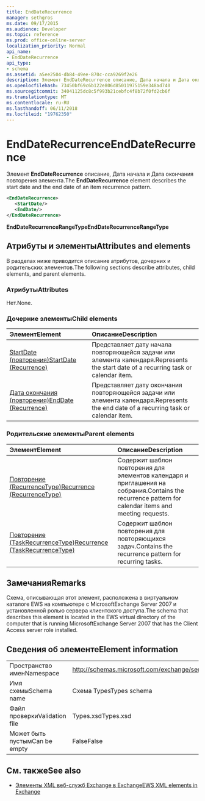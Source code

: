 ```yaml
---
title: EndDateRecurrence
manager: sethgros
ms.date: 09/17/2015
ms.audience: Developer
ms.topic: reference
ms.prod: office-online-server
localization_priority: Normal
api_name:
- EndDateRecurrence
api_type:
- schema
ms.assetid: a5ee2504-db84-49ee-870c-cca9269f2e26
description: Элемент EndDateRecurrence описание, Дата начала и Дата окончания повторения элемента.
ms.openlocfilehash: 73450bf69c6b122e806d85011975159e348ad740
ms.sourcegitcommit: 34041125dc8c5f993b21cebfc4f8b72f0fd2cb6f
ms.translationtype: MT
ms.contentlocale: ru-RU
ms.lasthandoff: 06/11/2018
ms.locfileid: "19762350"
---
```

# <a name="enddaterecurrence"></a><span data-ttu-id="ad380-103">EndDateRecurrence</span><span class="sxs-lookup"><span data-stu-id="ad380-103">EndDateRecurrence</span></span>

<span data-ttu-id="ad380-104">Элемент **EndDateRecurrence** описание, Дата начала и Дата окончания повторения элемента.</span><span class="sxs-lookup"><span data-stu-id="ad380-104">The **EndDateRecurrence** element describes the start date and the end date of an item recurrence pattern.</span></span> 
  
```xml
<EndDateRecurrence>
   <StartDate/>
   <EndDate/>
</EndDateRecurrence>
```

 <span data-ttu-id="ad380-105">**EndDateRecurrenceRangeType**</span><span class="sxs-lookup"><span data-stu-id="ad380-105">**EndDateRecurrenceRangeType**</span></span>
## <a name="attributes-and-elements"></a><span data-ttu-id="ad380-106">Атрибуты и элементы</span><span class="sxs-lookup"><span data-stu-id="ad380-106">Attributes and elements</span></span>

<span data-ttu-id="ad380-107">В разделах ниже приводится описание атрибутов, дочерних и родительских элементов.</span><span class="sxs-lookup"><span data-stu-id="ad380-107">The following sections describe attributes, child elements, and parent elements.</span></span>
  
### <a name="attributes"></a><span data-ttu-id="ad380-108">Атрибуты</span><span class="sxs-lookup"><span data-stu-id="ad380-108">Attributes</span></span>

<span data-ttu-id="ad380-109">Нет.</span><span class="sxs-lookup"><span data-stu-id="ad380-109">None.</span></span>
  
### <a name="child-elements"></a><span data-ttu-id="ad380-110">Дочерние элементы</span><span class="sxs-lookup"><span data-stu-id="ad380-110">Child elements</span></span>

|<span data-ttu-id="ad380-111">**Элемент**</span><span class="sxs-lookup"><span data-stu-id="ad380-111">**Element**</span></span>|<span data-ttu-id="ad380-112">**Описание**</span><span class="sxs-lookup"><span data-stu-id="ad380-112">**Description**</span></span>|
|:-----|:-----|
|[<span data-ttu-id="ad380-113">StartDate (повторения)</span><span class="sxs-lookup"><span data-stu-id="ad380-113">StartDate (Recurrence)</span></span>](startdate-recurrence.md) <br/> |<span data-ttu-id="ad380-114">Представляет дату начала повторяющейся задачи или элемента календаря.</span><span class="sxs-lookup"><span data-stu-id="ad380-114">Represents the start date of a recurring task or calendar item.</span></span>  <br/> |
|[<span data-ttu-id="ad380-115">Дата окончания (повторения)</span><span class="sxs-lookup"><span data-stu-id="ad380-115">EndDate (Recurrence)</span></span>](enddate-recurrence.md) <br/> |<span data-ttu-id="ad380-116">Представляет дату окончания повторяющейся задачи или элемента календаря.</span><span class="sxs-lookup"><span data-stu-id="ad380-116">Represents the end date of a recurring task or calendar item.</span></span>  <br/> |
   
### <a name="parent-elements"></a><span data-ttu-id="ad380-117">Родительские элементы</span><span class="sxs-lookup"><span data-stu-id="ad380-117">Parent elements</span></span>

|<span data-ttu-id="ad380-118">**Элемент**</span><span class="sxs-lookup"><span data-stu-id="ad380-118">**Element**</span></span>|<span data-ttu-id="ad380-119">**Описание**</span><span class="sxs-lookup"><span data-stu-id="ad380-119">**Description**</span></span>|
|:-----|:-----|
|[<span data-ttu-id="ad380-120">Повторение (RecurrenceType)</span><span class="sxs-lookup"><span data-stu-id="ad380-120">Recurrence (RecurrenceType)</span></span>](recurrence-recurrencetype.md) <br/> |<span data-ttu-id="ad380-121">Содержит шаблон повторения для элементов календаря и приглашения на собрания.</span><span class="sxs-lookup"><span data-stu-id="ad380-121">Contains the recurrence pattern for calendar items and meeting requests.</span></span>  <br/> |
|[<span data-ttu-id="ad380-122">Повторение (TaskRecurrenceType)</span><span class="sxs-lookup"><span data-stu-id="ad380-122">Recurrence (TaskRecurrenceType)</span></span>](recurrence-taskrecurrencetype.md) <br/> |<span data-ttu-id="ad380-123">Содержит шаблон повторения для повторяющихся задач.</span><span class="sxs-lookup"><span data-stu-id="ad380-123">Contains the recurrence pattern for recurring tasks.</span></span>  <br/> |
   
## <a name="remarks"></a><span data-ttu-id="ad380-124">Замечания</span><span class="sxs-lookup"><span data-stu-id="ad380-124">Remarks</span></span>

<span data-ttu-id="ad380-125">Схема, описывающая этот элемент, расположена в виртуальном каталоге EWS на компьютере с MicrosoftExchange Server 2007 и установленной ролью сервера клиентского доступа.</span><span class="sxs-lookup"><span data-stu-id="ad380-125">The schema that describes this element is located in the EWS virtual directory of the computer that is running MicrosoftExchange Server 2007 that has the Client Access server role installed.</span></span>
  
## <a name="element-information"></a><span data-ttu-id="ad380-126">Сведения об элементе</span><span class="sxs-lookup"><span data-stu-id="ad380-126">Element information</span></span>

|||
|:-----|:-----|
|<span data-ttu-id="ad380-127">Пространство имен</span><span class="sxs-lookup"><span data-stu-id="ad380-127">Namespace</span></span>  <br/> |http://schemas.microsoft.com/exchange/services/2006/types  <br/> |
|<span data-ttu-id="ad380-128">Имя схемы</span><span class="sxs-lookup"><span data-stu-id="ad380-128">Schema name</span></span>  <br/> |<span data-ttu-id="ad380-129">Схема Types</span><span class="sxs-lookup"><span data-stu-id="ad380-129">Types schema</span></span>  <br/> |
|<span data-ttu-id="ad380-130">Файл проверки</span><span class="sxs-lookup"><span data-stu-id="ad380-130">Validation file</span></span>  <br/> |<span data-ttu-id="ad380-131">Types.xsd</span><span class="sxs-lookup"><span data-stu-id="ad380-131">Types.xsd</span></span>  <br/> |
|<span data-ttu-id="ad380-132">Может быть пустым</span><span class="sxs-lookup"><span data-stu-id="ad380-132">Can be empty</span></span>  <br/> |<span data-ttu-id="ad380-133">False</span><span class="sxs-lookup"><span data-stu-id="ad380-133">False</span></span>  <br/> |
   
## <a name="see-also"></a><span data-ttu-id="ad380-134">См. также</span><span class="sxs-lookup"><span data-stu-id="ad380-134">See also</span></span>



- [<span data-ttu-id="ad380-135">Элементы XML веб-служб Exchange в Exchange</span><span class="sxs-lookup"><span data-stu-id="ad380-135">EWS XML elements in Exchange</span></span>](ews-xml-elements-in-exchange.md)

